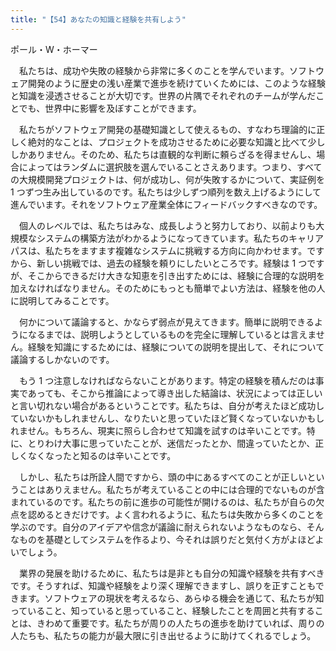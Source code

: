 ```yaml
---
title: "【54】あなたの知識と経験を共有しよう"
---
```



ポール・W・ホーマー


　私たちは、成功や失敗の経験から非常に多くのことを学んでいます。ソフトウェア開発のように歴史の浅い産業で進歩を続けていくためには、このような経験と知識を浸透させることが大切です。世界の片隅でそれぞれのチームが学んだことでも、世界中に影響を及ぼすことができます。

　私たちがソフトウェア開発の基礎知識として使えるもの、すなわち理論的に正しく絶対的なことは、プロジェクトを成功させるために必要な知識と比べて少ししかありません。そのため、私たちは直観的な判断に頼らざるを得ませんし、場合によってはランダムに選択肢を選んでいることさえあります。つまり、すべての大規模開発プロジェクトは、何が成功し、何が失敗するかについて、実証例を 1 つずつ生み出しているのです。私たちは少しずつ順列を数え上げるようにして進んでいます。それをソフトウェア産業全体にフィードバックすべきなのです。

　個人のレベルでは、私たちはみな、成長しようと努力しており、以前よりも大規模なシステムの構築方法がわかるようになってきています。私たちのキャリアパスは、私たちをますます複雑なシステムに挑戦する方向に向かわせます。ですから、新しい挑戦では、過去の経験を頼りにしたいところです。経験は 1 つですが、そこからできるだけ大きな知恵を引き出すためには、経験に合理的な説明を加えなければなりません。そのためにもっとも簡単でよい方法は、経験を他の人に説明してみることです。

　何かについて議論すると、かならず弱点が見えてきます。簡単に説明できるようになるまでは、説明しようとしているものを完全に理解しているとは言えません。経験を知識にするためには、経験についての説明を提出して、それについて議論するしかないのです。

　もう 1 つ注意しなければならないことがあります。特定の経験を積んだのは事実であっても、そこから推論によって導き出した結論は、状況によっては正しいと言い切れない場合があるということです。私たちは、自分が考えたほど成功していないかもしれませんし、なりたいと思っていたほど賢くなっていないかもしれません。もちろん、現実に照らし合わせて知識を試すのは辛いことです。特に、とりわけ大事に思っていたことが、迷信だったとか、間違っていたとか、正しくなくなったと知るのは辛いことです。

　しかし、私たちは所詮人間ですから、頭の中にあるすべてのことが正しいということはありえません。私たちが考えていることの中には合理的でないものが含まれているのです。私たちの前に進歩の可能性が開けるのは、私たちが自らの欠点を認めるときだけです。よく言われるように、私たちは失敗から多くのことを学ぶのです。自分のアイデアや信念が議論に耐えられないようなものなら、そんなものを基礎としてシステムを作るより、今それは誤りだと気付く方がよほどよいでしょう。

　業界の発展を助けるために、私たちは是非とも自分の知識や経験を共有すべきです。そうすれば、知識や経験をより深く理解できますし、誤りを正すこともできます。ソフトウェアの現状を考えるなら、あらゆる機会を通じて、私たちが知っていること、知っていると思っていること、経験したことを周囲と共有することは、きわめて重要です。私たちが周りの人たちの進歩を助けていれば、周りの人たちも、私たちの能力が最大限に引き出せるように助けてくれるでしょう。
